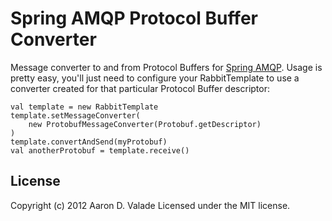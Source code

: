 # Spring AMQP Protocol Buffer Converter

Message converter to and from Protocol Buffers for
[Spring AMQP](http://www.springsource.org/spring-amqp).  Usage is
pretty easy, you'll just need to configure your RabbitTemplate to use
a converter created for that particular Protocol Buffer descriptor:

    val template = new RabbitTemplate
    template.setMessageConverter(
        new ProtobufMessageConverter(Protobuf.getDescriptor)
    )
    template.convertAndSend(myProtobuf)
    val anotherProtobuf = template.receive()

## License
Copyright (c) 2012 Aaron D. Valade
Licensed under the MIT license.
